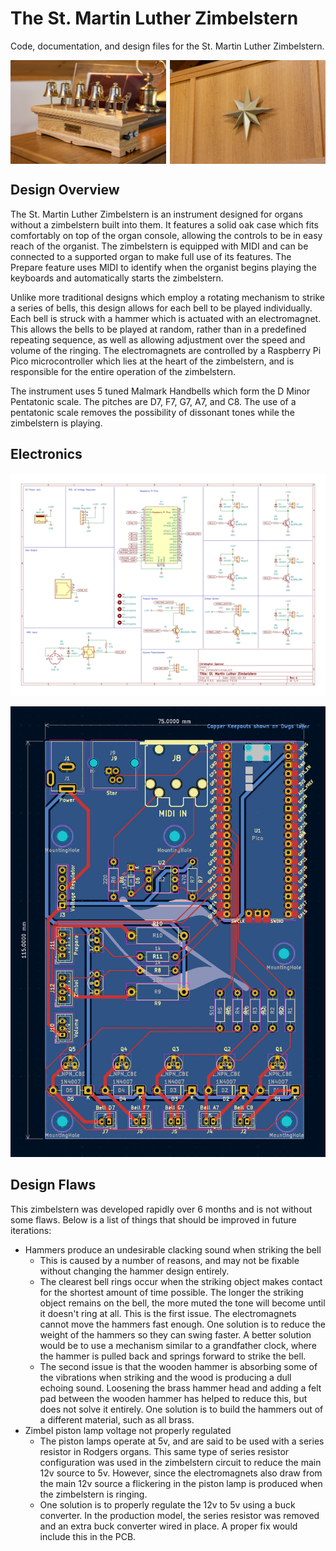 # The St. Martin Luther Zimbelstern

Code, documentation, and design files for the St. Martin Luther Zimbelstern.

<!-- ![Zimbelstern](images/_Z5A6332.jpg)
![Zimbelstern](images/_Z5A6397.jpg) -->

<div style="display: flex; justify-content: space-between;">
  <img src="images/_Z5A6332.jpg" width="49.5%" />
  <img src="images/_Z5A6397.jpg" width="49.5%" /> 
</div>

## Design Overview

The St. Martin Luther Zimbelstern is an instrument designed for organs without a zimbelstern built into them. It features a solid oak case which fits comfortably on top of the organ console, allowing the controls to be in easy reach of the organist. The zimbelstern is equipped with MIDI and can be connected to a supported organ to make full use of its features. The Prepare feature uses MIDI to identify when the organist begins playing the keyboards and automatically starts the zimbelstern. 

Unlike more traditional designs which employ a rotating mechanism to strike a series of bells, this design allows for each bell to be played individually. Each bell is struck with a hammer which is actuated with an electromagnet. This allows the bells to be played at random, rather than in a predefined repeating sequence, as well as allowing adjustment over the speed and volume of the ringing. The electromagnets are controlled by a Raspberry Pi Pico microcontroller which lies at the heart of the zimbelstern, and is responsible for the entire operation of the zimbelstern.

The instrument uses 5 tuned Malmark Handbells which form the D Minor Pentatonic scale. The pitches are D7, F7, G7, A7, and C8. The use of a pentatonic scale removes the possibility of dissonant tones while the zimbelstern is playing.

## Electronics

![Zimbelstern Schematic](electronics/Zimbelstern/Zimbelstern.jpg)

![Zimbelstern Traces](electronics/Zimbelstern/Traces.png)

## Design Flaws

This zimbelstern was developed rapidly over 6 months and is not without some flaws. Below is a list of things that should be improved in future iterations:

* Hammers produce an undesirable clacking sound when striking the bell
  * This is caused by a number of reasons, and may not be fixable without changing the hammer design entirely.
  * The clearest bell rings occur when the striking object makes contact for the shortest amount of time possible. The longer the striking object remains on the bell, the more muted the tone will become until it doesn't ring at all. This is the first issue. The electromagnets cannot move the hammers fast enough. One solution is to reduce the weight of the hammers so they can swing faster. A better solution would be to use a mechanism similar to a grandfather clock, where the hammer is pulled back and springs forward to strike the bell.
  * The second issue is that the wooden hammer is absorbing some of the vibrations when striking and the wood is producing a dull echoing sound. Loosening the brass hammer head and adding a felt pad between the wooden hammer has helped to reduce this, but does not solve it entirely. One solution is to build the hammers out of a different material, such as all brass.
* Zimbel piston lamp voltage not properly regulated
  * The piston lamps operate at 5v, and are said to be used with a series resistor in Rodgers organs. This same type of series resistor configuration was used in the zimbelstern circuit to reduce the main 12v source to 5v. However, since the electromagnets also draw from the main 12v source a flickering in the piston lamp is produced when the zimbelstern is ringing.
  * One solution is to properly regulate the 12v to 5v using a buck converter. In the production model, the series resistor was removed and an extra buck converter wired in place. A proper fix would include this in the PCB.
